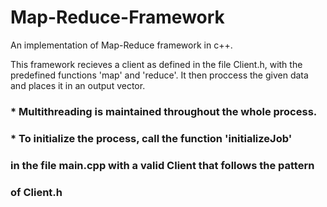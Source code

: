 # Map-Reduce-Framework
An implementation of Map-Reduce framework in c++.

This framework recieves a client as defined in the file Client.h, 
with the predefined 
functions 'map' and 'reduce'. 
It then proccess the given data and places it in an output vector. 

### * Multithreading is maintained throughout the whole process. 
### * To initialize the process, call the function 'initializeJob' 
###   in the file main.cpp with a valid Client that follows the pattern 
###   of Client.h 

